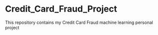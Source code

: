 # Credit_Card_Fraud_Project
This repository contains my Credit Card Fraud machine learning personal project
